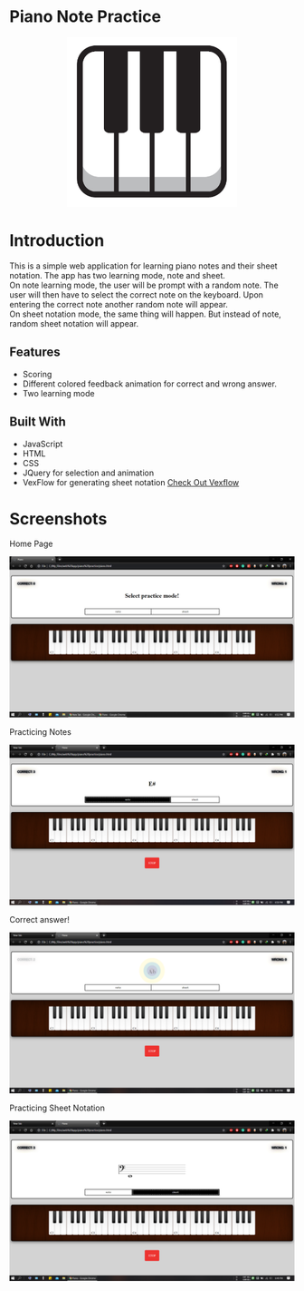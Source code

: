 # Piano Note Practice
<p align="center">
    <img width="300" height="300" src="demo/logo.png">
</p>

# Introduction
This is a simple web application for learning piano notes and their sheet notation. The app has two learning mode, note and sheet.  
On note learning mode, the user will be prompt with a random note. The user will then have to select the correct note on the keyboard. Upon entering the correct note another random note will appear.  
On sheet notation mode, the same thing will happen. But instead of note, random sheet notation will appear.

## Features
- Scoring
- Different colored feedback animation for correct and wrong answer.
- Two learning mode

## Built With
- JavaScript
- HTML
- CSS
- JQuery for selection and animation
- VexFlow for generating sheet notation [Check Out Vexflow](https://github.com/0xfe/vexflow)

# Screenshots
Home Page  

![](demo/home.png)
<br/>

Practicing Notes  

![](demo/note_practice.png)
<br/>

Correct answer!  

![](demo/correct_answer.png)
<br/>

Practicing Sheet Notation  

![](demo/sheet_music_practice.png)

